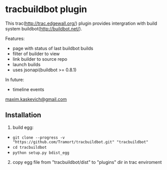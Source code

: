 tracbuildbot plugin
==============

This trac(http://trac.edgewall.org/) plugin provides intergration with 
build system buildbot(http://buildbot.net/).

Features:
- page with status of last buildbot builds
- filter of builder to view
- link builder to source repo
- launch builds
- uses jsonapi(buildbot >= 0.8.1)

In future:
- timeline events

maxim.kaskevich@gmail.com

Installation
------------------------

1. build egg:
 - `git clone --progress -v "https://github.com/Tramort/tracbuildbot.git" "tracbuildbot"`
 - `cd tracbuildbot`
 - `python setup.py bdist_egg`

2. copy egg file from "tracbuildbot/dist" to "plugins" dir in trac enviroment

